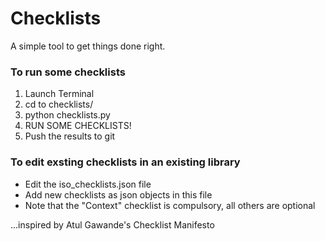 # Checklists
A simple tool to get things done right.

### To run some checklists
1. Launch Terminal
2. cd to checklists/
3. python checklists.py
4. RUN SOME CHECKLISTS!
5. Push the results to git

### To edit exsting checklists in an existing library
* Edit the iso_checklists.json file
* Add new checklists as json objects in this file
* Note that the "Context" checklist is compulsory, all others are optional
  
  
...inspired by Atul Gawande's Checklist Manifesto
